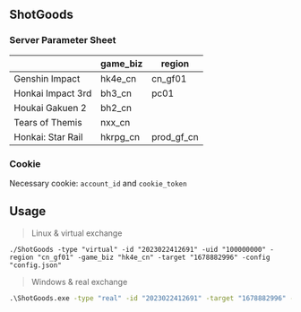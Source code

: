 ## ShotGoods

### Server Parameter Sheet
| |game_biz|region|
|--|--|--|
|Genshin Impact|hk4e_cn|cn_gf01|
|Honkai Impact 3rd|bh3_cn|pc01|
|Houkai Gakuen 2|bh2_cn|
|Tears of Themis|nxx_cn|
|Honkai: Star Rail|hkrpg_cn|prod_gf_cn|

### Cookie
Necessary cookie: `account_id` and `cookie_token`

## Usage
> Linux & virtual exchange
```shell
./ShotGoods -type "virtual" -id "2023022412691" -uid "100000000" -region "cn_gf01" -game_biz "hk4e_cn" -target "1678882996" -config "config.json"
```

> Windows & real exchange
```bat
.\ShotGoods.exe -type "real" -id "2023022412691" -target "1678882996" -config "config.json"
```